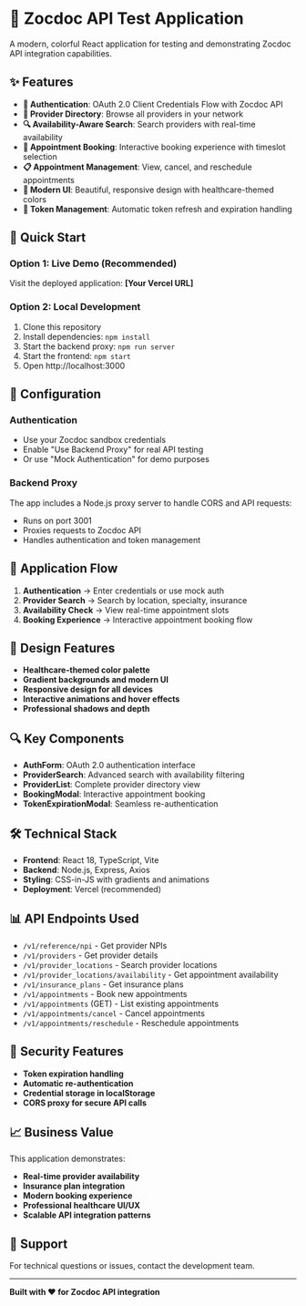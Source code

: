 # 🏥 Zocdoc API Test Application

A modern, colorful React application for testing and demonstrating Zocdoc API integration capabilities.

## ✨ Features

- **🔐 Authentication**: OAuth 2.0 Client Credentials Flow with Zocdoc API
- **👥 Provider Directory**: Browse all providers in your network
- **🔍 Availability-Aware Search**: Search providers with real-time availability
- **📅 Appointment Booking**: Interactive booking experience with timeslot selection
- **📋 Appointment Management**: View, cancel, and reschedule appointments
- **🎨 Modern UI**: Beautiful, responsive design with healthcare-themed colors
- **🔄 Token Management**: Automatic token refresh and expiration handling

## 🚀 Quick Start

### Option 1: Live Demo (Recommended)
Visit the deployed application: **[Your Vercel URL]**

### Option 2: Local Development
1. Clone this repository
2. Install dependencies: `npm install`
3. Start the backend proxy: `npm run server`
4. Start the frontend: `npm start`
5. Open http://localhost:3000

## 🔧 Configuration

### Authentication
- Use your Zocdoc sandbox credentials
- Enable "Use Backend Proxy" for real API testing
- Or use "Mock Authentication" for demo purposes

### Backend Proxy
The app includes a Node.js proxy server to handle CORS and API requests:
- Runs on port 3001
- Proxies requests to Zocdoc API
- Handles authentication and token management

## 📱 Application Flow

1. **Authentication** → Enter credentials or use mock auth
2. **Provider Search** → Search by location, specialty, insurance
3. **Availability Check** → View real-time appointment slots
4. **Booking Experience** → Interactive appointment booking flow

## 🎨 Design Features

- **Healthcare-themed color palette**
- **Gradient backgrounds and modern UI**
- **Responsive design for all devices**
- **Interactive animations and hover effects**
- **Professional shadows and depth**

## 🔍 Key Components

- **AuthForm**: OAuth 2.0 authentication interface
- **ProviderSearch**: Advanced search with availability filtering
- **ProviderList**: Complete provider directory view
- **BookingModal**: Interactive appointment booking
- **TokenExpirationModal**: Seamless re-authentication

## 🛠 Technical Stack

- **Frontend**: React 18, TypeScript, Vite
- **Backend**: Node.js, Express, Axios
- **Styling**: CSS-in-JS with gradients and animations
- **Deployment**: Vercel (recommended)

## 📊 API Endpoints Used

- `/v1/reference/npi` - Get provider NPIs
- `/v1/providers` - Get provider details
- `/v1/provider_locations` - Search provider locations
- `/v1/provider_locations/availability` - Get appointment availability
- `/v1/insurance_plans` - Get insurance plans
- `/v1/appointments` - Book new appointments
- `/v1/appointments` (GET) - List existing appointments
- `/v1/appointments/cancel` - Cancel appointments
- `/v1/appointments/reschedule` - Reschedule appointments

## 🔐 Security Features

- **Token expiration handling**
- **Automatic re-authentication**
- **Credential storage in localStorage**
- **CORS proxy for secure API calls**

## 📈 Business Value

This application demonstrates:
- **Real-time provider availability**
- **Insurance plan integration**
- **Modern booking experience**
- **Professional healthcare UI/UX**
- **Scalable API integration patterns**

## 🤝 Support

For technical questions or issues, contact the development team.

---

**Built with ❤️ for Zocdoc API integration**
